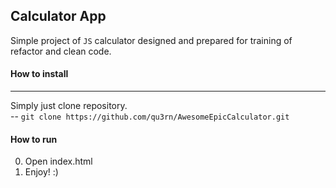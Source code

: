 ## Calculator App 

Simple project of `JS` calculator designed and prepared for training of refactor and clean code.  

#### How to install  
___
  Simply just clone repository.  
  -- `git clone https://github.com/qu3rn/AwesomeEpicCalculator.git`  

#### How to run  

  00. Open index.html
  1. Enjoy! :) 

